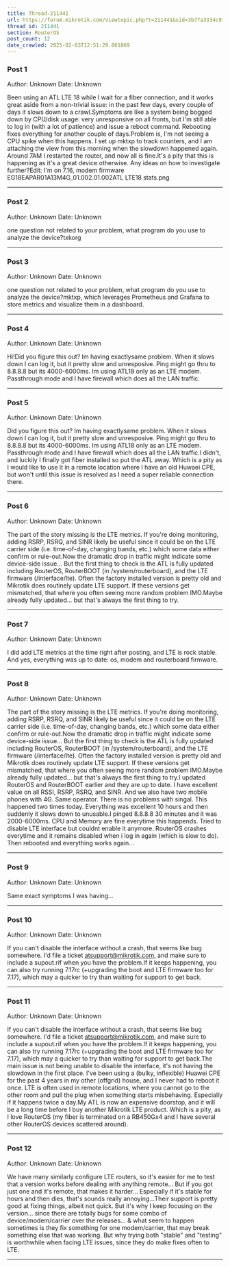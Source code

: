 ```yaml
---
title: Thread-211441
url: https://forum.mikrotik.com/viewtopic.php?t=211441&sid=3b77a3334c914448dbbc02bfdff4c3aa
thread_id: 211441
section: RouterOS
post_count: 12
date_crawled: 2025-02-03T12:51:29.861869
---
```


### Post 1
Author: Unknown
Date: Unknown

Been using an ATL LTE 18 while I wait for a fiber connection, and it works great aside from a non-trivial issue: in the past few days, every couple of days it slows down to a crawl.Symptoms are like a system being bogged down by CPU/disk usage: very unresponsive on all fronts, but I'm still able to log in (with a lot of patience) and issue a reboot command. Rebooting fixes everything for another couple of days.Problem is, I'm not seeing a CPU spike when this happens. I set up mktxp to track counters, and I am attaching the view from this morning when the slowdown happened again. Around 7AM I restarted the router, and now all is fine.It's a pity that this is happening as it's a great device otherwise. Any ideas on how to investigate further?Edit: I'm on 7.16, modem firmware EG18EAPAR01A13M4G_01.002.01.002ATL LTE18 stats.png

---
### Post 2
Author: Unknown
Date: Unknown

one question not related to your problem, what program do you use to analyze the device?txkorg

---
### Post 3
Author: Unknown
Date: Unknown

one question not related to your problem, what program do you use to analyze the device?mktxp, which leverages Prometheus and Grafana to store metrics and visualize them in a dashboard.

---
### Post 4
Author: Unknown
Date: Unknown

Hi!Did you figure this out? Im having exactlysame problem. When it slows down I can log it, but it pretty slow and unresposive. Ping might go thru to 8.8.8.8 but its 4000-6000ms. Im using ATL18 only as an LTE modem. Passthrough mode and I have firewall which does all the LAN traffic.

---
### Post 5
Author: Unknown
Date: Unknown

Did you figure this out? Im having exactlysame problem. When it slows down I can log it, but it pretty slow and unresposive. Ping might go thru to 8.8.8.8 but its 4000-6000ms. Im using ATL18 only as an LTE modem. Passthrough mode and I have firewall which does all the LAN traffic.I didn't, and luckily I finally got fiber installed so put the ATL away. Which is a pity as I would like to use it in a remote location where I have an old Huwaei CPE, but won't until this issue is resolved as I need a super reliable connection there.

---
### Post 6
Author: Unknown
Date: Unknown

The part of the story missing is the LTE metrics.  If you're doing monitoring, adding RSRP, RSRQ, and SINR likely be useful since it could be on the LTE carrier side (i.e. time-of-day, changing bands, etc.) which some data either confirm or rule-out.Now the dramatic drop in traffic might indicate some device-side issue...  But the first thing to check is the ATL is fully updated including RouterOS, RouterBOOT (in /system/routerboard), and the LTE firmware (/interface/lte).  Often the factory installed version is pretty old and Mikrotik does routinely update LTE support.  If these versions get mismatched, that where you often seeing more random problem IMO.Maybe already fully updated...  but that's always the first thing to try.

---
### Post 7
Author: Unknown
Date: Unknown

I did add LTE metrics at the time right after posting, and LTE is rock stable. And yes, everything was up to date: os, modem and routerboard firmware.

---
### Post 8
Author: Unknown
Date: Unknown

The part of the story missing is the LTE metrics.  If you're doing monitoring, adding RSRP, RSRQ, and SINR likely be useful since it could be on the LTE carrier side (i.e. time-of-day, changing bands, etc.) which some data either confirm or rule-out.Now the dramatic drop in traffic might indicate some device-side issue...  But the first thing to check is the ATL is fully updated including RouterOS, RouterBOOT (in /system/routerboard), and the LTE firmware (/interface/lte).  Often the factory installed version is pretty old and Mikrotik does routinely update LTE support.  If these versions get mismatched, that where you often seeing more random problem IMO.Maybe already fully updated...  but that's always the first thing to try.I updated RouterOS and RouterBOOT earlier and they are up to date. I have excellent value on all RSSI, RSRP, RSRQ, and SINR. And we also have two mobile phones with 4G. Same operator. There is no problems with singal. This happened two times today. Everything was excellent 10 hours and then suddenly it slows down to unusable.I pinged 8.8.8.8 30 minutes and it was 2000-6000ms. CPU and Memory are fine everytime this happends. Tried to disable LTE interface but couldnt enable it anymore. RouterOS crashes everytime and it remains disabled when i log in again (which is slow to do). Then rebooted and everything works again...

---
### Post 9
Author: Unknown
Date: Unknown

Same exact symptoms I was having...

---
### Post 10
Author: Unknown
Date: Unknown

If you can't disable the interface without a crash, that seems like bug somewhere.  I'd file a ticket atsupport@mikrotik.com, and make sure to include a supout.rif when you have the problem.If it keeps happening, you can also try running 7.17rc (+upgrading the boot and LTE firmware too for 7.17), which may a quicker to try than waiting for support to get back.

---
### Post 11
Author: Unknown
Date: Unknown

If you can't disable the interface without a crash, that seems like bug somewhere.  I'd file a ticket atsupport@mikrotik.com, and make sure to include a supout.rif when you have the problem.If it keeps happening, you can also try running 7.17rc (+upgrading the boot and LTE firmware too for 7.17), which may a quicker to try than waiting for support to get back.The main issue is not being unable to disable the interface, it's not having the slowdown in the first place. I've been using a (bulky, inflexible) Huawei CPE for the past 4 years in my other (offgrid) house, and I never had to reboot it once. LTE is often used in remote locations, where you cannot go to the other room and pull the plug when something starts misbehaving. Especially if it happens twice a day.My ATL is now an expensive doorstop, and it will be a long time before I buy another Mikrotik LTE product. Which is a pity, as I love RouterOS (my fiber is terminated on a RB450Gx4 and I have several other RouterOS devices scattered around).

---
### Post 12
Author: Unknown
Date: Unknown

We have many similarly configure LTE routers, so it's easier for me to test that a version works before dealing with anything remote...  But if you got just one and it's remote, that makes it harder...  Especially if it's stable for hours and then dies, that's sounds really annoying...Their support is pretty good at fixing things, albeit not quick.  But it's why I keep focusing on the version... since there are totally bugs for some combo of device/modem/carrier over the releases... & what seem to happen sometimes is they fix something for one modem/carrier, that may break something else that was working.  But why trying both "stable" and "testing" is worthwhile when facing LTE issues, since they do make fixes often to LTE.

---
